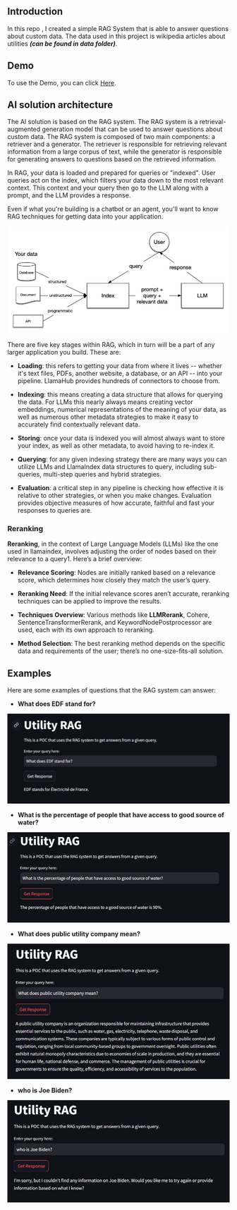## Introduction

In this repo , I created a simple RAG System that is able to answer questions about custom data. The data used in this project is wikipedia articles about utilities ***(can be found in data folder)***.

## Demo

To use the Demo, you can click [Here](https://avertra-rag.streamlit.app/).

## AI solution architecture

The AI solution is based on the RAG system. The RAG system is a retrieval-augmented generation model that can be used to answer questions about custom data. The RAG system is composed of two main components: a retriever and a generator. The retriever is responsible for retrieving relevant information from a large corpus of text, while the generator is responsible for generating answers to questions based on the retrieved information.

In RAG, your data is loaded and prepared for queries or "indexed". User queries act on the index, which filters your data down to the most relevant context. This context and your query then go to the LLM along with a prompt, and the LLM provides a response.

Even if what you're building is a chatbot or an agent, you'll want to know RAG techniques for getting data into your application.

![alt text](general_rag_system.png)

There are five key stages within RAG, which in turn will be a part of any larger application you build. These are:

* **Loading**: this refers to getting your data from where it lives -- whether it's text files, PDFs, another website, a database, or an API -- into your pipeline. LlamaHub provides hundreds of connectors to choose from.

* **Indexing**: this means creating a data structure that allows for querying the data. For LLMs this nearly always means creating vector embeddings, numerical representations of the meaning of your data, as well as numerous other metadata strategies to make it easy to accurately find contextually relevant data.

* **Storing**: once your data is indexed you will almost always want to store your index, as well as other metadata, to avoid having to re-index it.

* **Querying**: for any given indexing strategy there are many ways you can utilize LLMs and LlamaIndex data structures to query, including sub-queries, multi-step queries and hybrid strategies.

* **Evaluation**: a critical step in any pipeline is checking how effective it is relative to other strategies, or when you make changes. Evaluation provides objective measures of how accurate, faithful and fast your responses to queries are.

### Reranking

**Reranking**, in the context of Large Language Models (LLMs) like the one used in llamaindex, involves adjusting the order of nodes based on their relevance to a query1. Here’s a brief overview:

* **Relevance Scoring**: Nodes are initially ranked based on a relevance score, which determines how closely they match the user’s query.
  
* **Reranking Need**: If the initial relevance scores aren’t accurate, reranking techniques can be applied to improve the results.
  
* **Techniques Overview**: Various methods like **LLMRerank**, Cohere, SentenceTransformerRerank, and KeywordNodePostprocessor are used, each with its own approach to reranking.
  
* **Method Selection**: The best reranking method depends on the specific data and requirements of the user; there’s no one-size-fits-all solution.

## Examples

Here are some examples of questions that the RAG system can answer:

* **What does EDF stand for?**

![alt text](Q1.png)

* **What is the percentage of people that have access to good source of water?**
  
![alt text](Q2.png)

* **What does public utility company mean?**

![alt text](Q3.png)

* **who is Joe Biden?**

![alt text](Q4.png)
